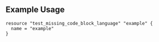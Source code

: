 ## Example Usage

```
resource "test_missing_code_block_language" "example" {
  name = "example"
}
```
